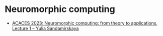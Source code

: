 # Neuromorphic computing
- [ACACES 2023: Neuromorphic computing: from theory to applications, Lecture 1 – Yulia Sandamirskaya](https://youtu.be/2XX8KLMyQN4)
